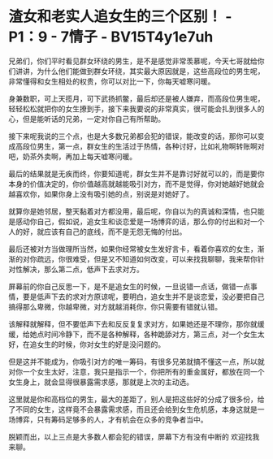# 渣女和老实人追女生的三个区别！ - P1：9 - 7情子 - BV15T4y1e7uh

兄弟们，你们平时看见群女环绕的男生，是不是感觉非常羡慕呢，今天七哥就给你们讲讲，为什么他们能做到群女环绕，其实最大原因就是，这些高段位的男生呢，非常懂得和女生相处的权贵，你可以对比一下，你每天嘘寒问暖。

身兼数职，可上天揽月，可下武扬抓鳖，最后却还是被人嫌弃，而高段位男生呢，轻轻松松就把你的女生撩到手，接下来我要说的非常真实，很可能会扎到很多人的心，但是能听话的兄弟，一定对你自己有所帮助。

接下来呢我说的三个点，也是大多数兄弟都会犯的错误，能改变的话，那你可以变成高段位男生，第一点，群女生的生活过于热情，各种讨好，比如礼物啊转账啊对吧，奶茶外卖啊，再加上每天嘘寒问暖。

最后的结果就是无疾而终，你要知道呢，群女生并不是靠讨好就可以的，而是要你本身的价值决定的，你价值越高就越能吸引对方，而不是觉得，你对她越好她就会越喜欢你，如果你身上没有吸引她的点，别说是对她好了。

就算你是她邻居，整天黏着对方都没用，最后呢，你自以为的真诚和深情，也只能是感动你自己，假如说，追女生和谈恋爱是一场博弈的话，那么你的付出和对一个人的好，就应该有自己的底线，而不是无怨无悔的付出。

最后还被对方当做理所当然，如果你经常被女生发好言卡，看着你喜欢的女生，渐渐的对你疏远，你很难受，但是又不知道如何改变，可以来找我聊聊，我来帮你针对性解决，那么第二点，低声下去求对方。

屏幕前的你自己反思一下，是不是追女生的时候，一旦说错一点话，做错一点事情，要是低声下去的求对方原谅呢，要明白，追女生并不是谈恋爱，没必要把自己搞得那么卑微，你越卑微，对方就越消耗你，你只需要有错就认错。

该解释就解释，但不要低声下去和反反复复求对方，如果她还是不理你，那你就缓缓，给她点时间冷静下，而不是各种解释，各种跪舔对方，第三点，对一个女生太好，在追女生的时候，你对女生的好是没问题的。

但是这并不能成为，你吸引对方的唯一筹码，有很多兄弟就搞不懂这一点，所以就对你一个女生太好，注意，我只是指示一个，你把所有的重金属好，都放在同一个女生身上，就会显得很暴露需求感，那就是上次的主动选。

这里就是你和高档位的男生，最大的差距了，别人是把这些好的分成了很多份，给了不同的女生，这样竟不会暴露需求感，而且还会给到女生危机感，本身这就是一场博弈，只有筹码足够多的人，才有机会在众多的竞争者当中。

脱颖而出，以上三点是大多数人都会犯的错误，屏幕下方有没有中断的 欢迎找我来聊。
